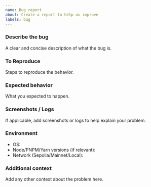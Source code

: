 ```yaml
---
name: Bug report
about: Create a report to help us improve
labels: bug
---
```


### Describe the bug
A clear and concise description of what the bug is.

### To Reproduce
Steps to reproduce the behavior.

### Expected behavior
What you expected to happen.

### Screenshots / Logs
If applicable, add screenshots or logs to help explain your problem.

### Environment
- OS:
- Node/PNPM/Yarn versions (if relevant):
- Network (Sepolia/Mainnet/Local):

### Additional context
Add any other context about the problem here.
